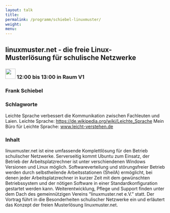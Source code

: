 ```yaml
---
layout: talk
title:
permalink: /programm/schiebel-linuxmuster/
weight: 
menu:
---
```

## linuxmuster.net&nbsp;-&nbsp;die&nbsp;freie&nbsp;Linux-Musterlösung&nbsp;für&nbsp;schulische&nbsp;Netzwerke

### <img height = "32" src="../../images/lightning.svg"> 12:00 bis 13:00 in Raum V1

### Frank&nbsp;Schiebel

### Schlagworte

Leichte Sprache verbessert die Kommunikation zwischen Fachleuten und Laien.
Leichte Sprache:
https://de.wikipedia.org/wiki/Leichte_Sprache
Mein Büro für Leichte Sprache: www.leicht-verstehen.de

### Inhalt

linuxmuster.net ist eine umfassende Komplettlösung für den Betrieb
schulischer Netzwerke. Serverseitig kommt Ubuntu zum Einsatz, der
Betrieb der Arbeitsplatzrechner ist unter verschiendenen Windows
Versionen und Linux möglich.
Softwareverteilung und störungsfreier Betrieb werden durch
selbstheilende Arbeitsstationen (SheilA) ermöglicht, bei denen jeder
Arbeitsplatzrechner in kurzer Zeit mit dem gewünschten Betriebssystem
und der nötigen Software in einer Standardkonfiguration gestartet
werden kann.
Weiterentwicklung, Pflege und Support finden unter dem Dach des
gemeinnützigen Vereins “linuxmuster.net e.V.” statt.
Der Vortrag führt in die Besonderheiten schulischer Netzwerke ein und
erläutert das Konzept der freien Musterlösung linuxmuster.net.

